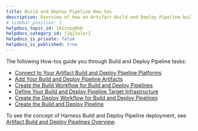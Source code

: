 ```yaml
---
title: Build and Deploy Pipeline How-tos
description: Overview of how an Artifact Build and Deploy Pipeline builds and deploys a build to a deployment environment.
# sidebar_position: 2
helpdocs_topic_id: 181zspq0b6
helpdocs_category_id: j1q21aler1
helpdocs_is_private: false
helpdocs_is_published: true
---
```


The following How-tos guide you through Build and Deploy Pipeline tasks:

* [Connect to Your Artifact Build and Deploy Pipeline Platforms](/article/xiys9djs0h-1-harness-accountsetup)
* [Add Your Build and Deploy Pipeline Artifacts](/article/xhh8oi4bkh-2-service-and-artifact-source)
* [Create the Build Workflow for Build and Deploy Pipelines](/article/obqhjaabnl-3-build-workflow)
* [Define Your Build and Deploy Pipeline Target Infrastructure](/article/fav3v3jx3d-4-environment)
* [Create the Deploy Workflow for Build and Deploy Pipelines](/article/q6rtl33634-5-deploy-workflow)
* [Create the Build and Deploy Pipeline](/article/slkhuejdkw-6-artifact-build-and-deploy-pipelines)

To see the concept of Harness Build and Deploy Pipeline deployment, see [Artifact Build and Deploy Pipelines Overview](/article/0tphhkfqx8-artifact-build-and-deploy-pipelines-overview).

